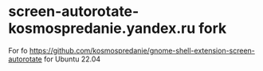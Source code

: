 # screen-autorotate-kosmospredanie.yandex.ru fork

For fo https://github.com/kosmospredanie/gnome-shell-extension-screen-autorotate for Ubuntu 22.04
